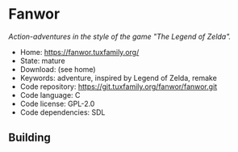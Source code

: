 # Fanwor

_Action-adventures in the style of the game "The Legend of Zelda"._

- Home: https://fanwor.tuxfamily.org/
- State: mature
- Download: (see home)
- Keywords: adventure, inspired by Legend of Zelda, remake
- Code repository: https://git.tuxfamily.org/fanwor/fanwor.git
- Code language: C
- Code license: GPL-2.0
- Code dependencies: SDL

## Building

